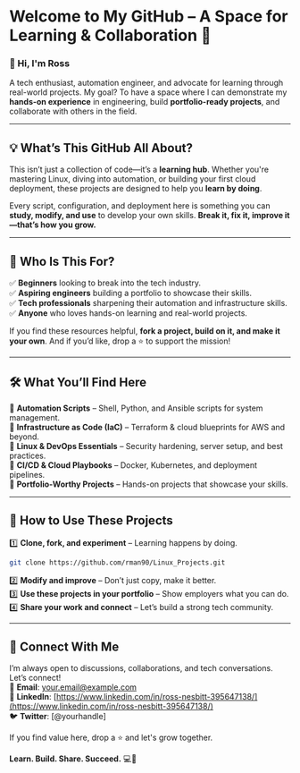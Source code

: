 # **Welcome to My GitHub – A Space for Learning & Collaboration** 🚀

### **👋 Hi, I'm Ross**

A tech enthusiast, automation engineer, and advocate for learning through real-world projects. My goal? To have a space where I can demonstrate my **hands-on experience** in engineering, build **portfolio-ready projects**, and collaborate with others in the field.

---

## **💡 What’s This GitHub All About?**

This isn’t just a collection of code—it’s a **learning hub**. Whether you're mastering Linux, diving into automation, or building your first cloud deployment, these projects are designed to help you **learn by doing**. 

Every script, configuration, and deployment here is something you can **study, modify, and use** to develop your own skills. **Break it, fix it, improve it—that’s how you grow.**

---

## **🎯 Who Is This For?**

✅ **Beginners** looking to break into the tech industry.  
✅ **Aspiring engineers** building a portfolio to showcase their skills.  
✅ **Tech professionals** sharpening their automation and infrastructure skills.  
✅ **Anyone** who loves hands-on learning and real-world projects.  

If you find these resources helpful, **fork a project, build on it, and make it your own**. And if you’d like, drop a ⭐ to support the mission!

---

## **🛠️ What You’ll Find Here**

📌 **Automation Scripts** – Shell, Python, and Ansible scripts for system management.  
📌 **Infrastructure as Code (IaC)** – Terraform & cloud blueprints for AWS and beyond.  
📌 **Linux & DevOps Essentials** – Security hardening, server setup, and best practices.  
📌 **CI/CD & Cloud Playbooks** – Docker, Kubernetes, and deployment pipelines.  
📌 **Portfolio-Worthy Projects** – Hands-on projects that showcase your skills.  

---

## **📖 How to Use These Projects**

1️⃣ **Clone, fork, and experiment** – Learning happens by doing.

```bash
git clone https://github.com/rman90/Linux_Projects.git
```

2️⃣ **Modify and improve** – Don’t just copy, make it better.  
3️⃣ **Use these projects in your portfolio** – Show employers what you can do.  
4️⃣ **Share your work and connect** – Let’s build a strong tech community.  

---

## **💬 Connect With Me**

I’m always open to discussions, collaborations, and tech conversations. Let’s connect!  
📧 **Email**: [your.email@example.com](mailto:your.email@example.com)  
💼 **LinkedIn**: [https://www.linkedin.com/in/ross-nesbitt-395647138/](https://www.linkedin.com/in/ross-nesbitt-395647138/)  
🐦 **Twitter**: [@yourhandle]  

If you find value here, drop a ⭐ and let's grow together. 

**Learn. Build. Share. Succeed.** 💻🚀

